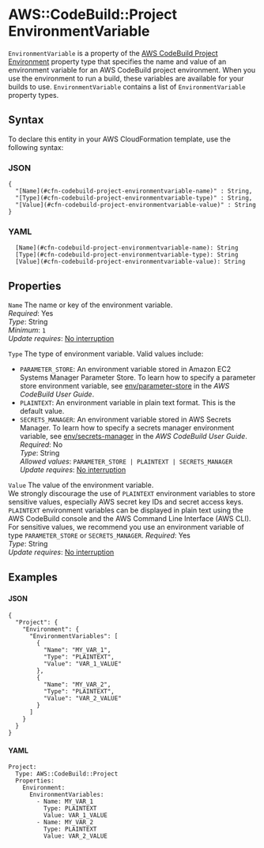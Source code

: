 # AWS::CodeBuild::Project EnvironmentVariable<a name="aws-properties-codebuild-project-environmentvariable"></a>

 `EnvironmentVariable` is a property of the [AWS CodeBuild Project Environment](https://docs.aws.amazon.com/AWSCloudFormation/latest/UserGuide/aws-properties-codebuild-project-environment.html) property type that specifies the name and value of an environment variable for an AWS CodeBuild project environment\. When you use the environment to run a build, these variables are available for your builds to use\. `EnvironmentVariable` contains a list of `EnvironmentVariable` property types\.

## Syntax<a name="aws-properties-codebuild-project-environmentvariable-syntax"></a>

To declare this entity in your AWS CloudFormation template, use the following syntax:

### JSON<a name="aws-properties-codebuild-project-environmentvariable-syntax.json"></a>

```
{
  "[Name](#cfn-codebuild-project-environmentvariable-name)" : String,
  "[Type](#cfn-codebuild-project-environmentvariable-type)" : String,
  "[Value](#cfn-codebuild-project-environmentvariable-value)" : String
}
```

### YAML<a name="aws-properties-codebuild-project-environmentvariable-syntax.yaml"></a>

```
  [Name](#cfn-codebuild-project-environmentvariable-name): String
  [Type](#cfn-codebuild-project-environmentvariable-type): String
  [Value](#cfn-codebuild-project-environmentvariable-value): String
```

## Properties<a name="aws-properties-codebuild-project-environmentvariable-properties"></a>

`Name`  <a name="cfn-codebuild-project-environmentvariable-name"></a>
The name or key of the environment variable\.  
*Required*: Yes  
*Type*: String  
*Minimum*: `1`  
*Update requires*: [No interruption](https://docs.aws.amazon.com/AWSCloudFormation/latest/UserGuide/using-cfn-updating-stacks-update-behaviors.html#update-no-interrupt)

`Type`  <a name="cfn-codebuild-project-environmentvariable-type"></a>
The type of environment variable\. Valid values include:  
+  `PARAMETER_STORE`: An environment variable stored in Amazon EC2 Systems Manager Parameter Store\. To learn how to specify a parameter store environment variable, see [env/parameter\-store](https://docs.aws.amazon.com/codebuild/latest/userguide/build-spec-ref.html#build-spec.env.parameter-store) in the *AWS CodeBuild User Guide*\.
+  `PLAINTEXT`: An environment variable in plain text format\. This is the default value\.
+  `SECRETS_MANAGER`: An environment variable stored in AWS Secrets Manager\. To learn how to specify a secrets manager environment variable, see [env/secrets\-manager](https://docs.aws.amazon.com/codebuild/latest/userguide/build-spec-ref.html#build-spec.env.secrets-manager) in the *AWS CodeBuild User Guide*\.
*Required*: No  
*Type*: String  
*Allowed values*: `PARAMETER_STORE | PLAINTEXT | SECRETS_MANAGER`  
*Update requires*: [No interruption](https://docs.aws.amazon.com/AWSCloudFormation/latest/UserGuide/using-cfn-updating-stacks-update-behaviors.html#update-no-interrupt)

`Value`  <a name="cfn-codebuild-project-environmentvariable-value"></a>
The value of the environment variable\.  
We strongly discourage the use of `PLAINTEXT` environment variables to store sensitive values, especially AWS secret key IDs and secret access keys\. `PLAINTEXT` environment variables can be displayed in plain text using the AWS CodeBuild console and the AWS Command Line Interface \(AWS CLI\)\. For sensitive values, we recommend you use an environment variable of type `PARAMETER_STORE` or `SECRETS_MANAGER`\. 
*Required*: Yes  
*Type*: String  
*Update requires*: [No interruption](https://docs.aws.amazon.com/AWSCloudFormation/latest/UserGuide/using-cfn-updating-stacks-update-behaviors.html#update-no-interrupt)

## Examples<a name="aws-properties-codebuild-project-environmentvariable--examples"></a>



### <a name="aws-properties-codebuild-project-environmentvariable--examples--"></a>

#### JSON<a name="aws-properties-codebuild-project-environmentvariable--examples----json"></a>

```
{
  "Project": {
    "Environment": {
      "EnvironmentVariables": [
        {
          "Name": "MY_VAR_1",
          "Type": "PLAINTEXT",
          "Value": "VAR_1_VALUE"
        },
        {
          "Name": "MY_VAR_2",
          "Type": "PLAINTEXT",
          "Value": "VAR_2_VALUE"
        }
      ]
    }
  }
}
```

#### YAML<a name="aws-properties-codebuild-project-environmentvariable--examples----yaml"></a>

```
Project:
  Type: AWS::CodeBuild::Project
  Properties:
    Environment:
      EnvironmentVariables:
        - Name: MY_VAR_1
          Type: PLAINTEXT
          Value: VAR_1_VALUE
        - Name: MY_VAR_2
          Type: PLAINTEXT
          Value: VAR_2_VALUE
```